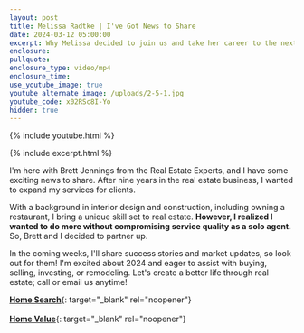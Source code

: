 ```yaml
---
layout: post
title: Melissa Radtke | I've Got News to Share
date: 2024-03-12 05:00:00
excerpt: Why Melissa decided to join us and take her career to the next level.
enclosure:
pullquote:
enclosure_type: video/mp4
enclosure_time:
use_youtube_image: true
youtube_alternate_image: /uploads/2-5-1.jpg
youtube_code: x02RSc8I-Yo
hidden: true
---
```

{% include youtube.html %}

{% include excerpt.html %}

I'm here with Brett Jennings from the Real Estate Experts, and I have some exciting news to share. After nine years in the real estate business, I wanted to expand my services for clients.

With a background in interior design and construction, including owning a restaurant, I bring a unique skill set to real estate. **However, I realized I wanted to do more without compromising service quality as a solo agent.** So, Brett and I decided to partner up.

In the coming weeks, I'll share success stories and market updates, so look out for them! I'm excited about 2024 and eager to assist with buying, selling, investing, or remodeling. Let's create a better life through real estate; call or email us anytime!

[**Home Search**](https://www.bayareahomesearch.com/){: target="_blank" rel="noopener"}**<br><br>**[**Home Value**](https://www.bayareahomesearch.com/home-valuation/){: target="_blank" rel="noopener"}<br>​​